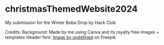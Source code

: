 # christmasThemedWebsite2024
My submission for the Winter Boba Drop by Hack Club


Credits:
Background: Made by me using Canva and its royalty free images + templates
Header font: [Image by undefined](https://www.freepik.com/font/christmas-charm) on Freepik
